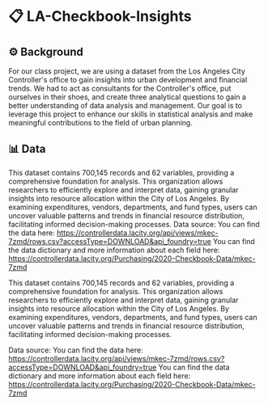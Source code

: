 # 📋 LA-Checkbook-Insights

## ⚙️ Background

For our class project, we are using a dataset from the Los Angeles City Controller's office to gain insights into urban development and financial trends. We had to act as consultants for the Controller's office, put ourselves in their shoes, and create three analytical questions to gain a better understanding of data analysis and management. Our goal is to leverage this project to enhance our skills in statistical analysis and make meaningful contributions to the field of urban planning.


## 📊 Data

This dataset contains 700,145 records and 62 variables, providing a comprehensive foundation for analysis. This organization allows researchers to efficiently explore and interpret data, gaining granular insights into resource allocation within the City of Los Angeles. By examining expenditures, vendors, departments, and fund types, users can uncover valuable patterns and trends in financial resource distribution, facilitating informed decision-making processes.
Data source:
You can find the data here: https://controllerdata.lacity.org/api/views/mkec-7zmd/rows.csv?accessType=DOWNLOAD&api_foundry=true
You can find the data dictionary and more information about each field here: https://controllerdata.lacity.org/Purchasing/2020-Checkbook-Data/mkec-7zmd


This dataset contains 700,145 records and 62 variables, providing a comprehensive foundation for analysis. This organization allows researchers to efficiently explore and interpret data, gaining granular insights into resource allocation within the City of Los Angeles. By examining expenditures, vendors, departments, and fund types, users can uncover valuable patterns and trends in financial resource distribution, facilitating informed decision-making processes.

Data source:
You can find the data here: https://controllerdata.lacity.org/api/views/mkec-7zmd/rows.csv?accessType=DOWNLOAD&api_foundry=true
You can find the data dictionary and more information about each field here: https://controllerdata.lacity.org/Purchasing/2020-Checkbook-Data/mkec-7zmd
